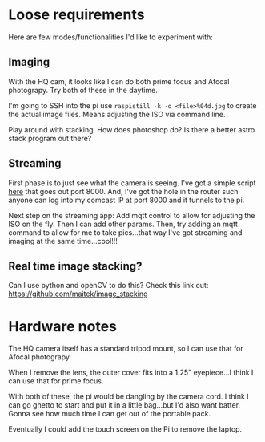 # Loose requirements
Here are few modes/functionalities I'd like to experiment with:
## Imaging
With the HQ cam, it looks like I can do both prime focus and Afocal photograpy.  Try both of these in the daytime.

I'm going to SSH into the pi use `raspistill -k -o <file>%04d.jpg` to create the actual image files. 
Means adjusting the ISO via command line.

Play around with stacking.  How does photoshop do?  Is there a better astro stack program out there?
## Streaming
First phase is to just see what the camera is seeing.  I've got a simple script [here](https://github.com/gsalaman/simple_stream) that goes out port 8000.  And, I've got the hole in the router such 
anyone can log into my comcast IP at port 8000 and it tunnels to the pi.

Next step on the streaming app:  Add mqtt control to allow for adjusting the ISO on the fly.  Then I can add other params. Then, try adding an mqtt command to allow for me to take pics...that way I've got streaming and imaging at the same time...cool!!!

## Real time image stacking?
Can I use python and openCV to do this?  Check this link out:
https://github.com/maitek/image_stacking

# Hardware notes
The HQ camera itself has a standard tripod mount, so I can use that for Afocal photograpy.  

When I remove the lens, the outer cover fits into a 1.25" eyepiece...I think I can use that for prime focus.

With both of these, the pi would be dangling by the camera cord.  I think I can go ghetto to start and put it in a little bag...but I'd also want batter.  Gonna see how much time I can get out of the portable pack.  

Eventually I could add the touch screen on the Pi to remove the laptop.
